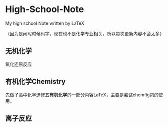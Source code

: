 # High-School-Note
My high school Note written by LaTeX

（因为是闲暇时候码字，现在也不是化学专业相关，所以每次更新内容不会太多）

## 无机化学
氧化还原反应


## 有机化学Chemistry
先做了高中化学选修五**有机化学**的一部分内容LaTeX，主要是尝试chemfig包的使用。

## 离子反应


